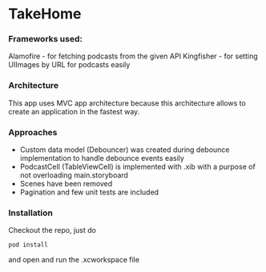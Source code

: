 # TakeHome

### Frameworks used:
Alamofire - for fetching podcasts from the given API
Kingfisher - for setting UIImages by URL for podcasts easily

### Architecture
This app uses MVC app architecture because this architecture allows to create an application in the fastest way.

### Approaches
- Сustom data model (Debouncer) was created during debounce implementation to handle debounce events easily
- PodcastCell (TableViewCell) is implemented with .xib with a purpose of not overloading main.storyboard
- Scenes have been removed
- Pagination and few unit tests are included

### Installation
Checkout the repo, just do 
```
pod install
```
and open and run the .xcworkspace file